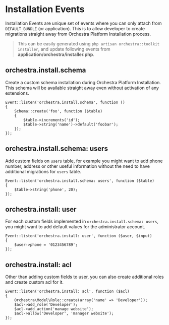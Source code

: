 # Installation Events

Installation Events are unique set of events where you can only attach from `DEFAULT_BUNDLE` (or application). This is to allow developer to create migrations straight away from Orchestra Platform Installation process.

> This can be easily generated using `php artisan orchestra::toolkit installer`, and update following events from **application/orchestra/installer.php**.

## orchestra.install.schema

Create a custom schema installation during Orchestra Platform Installation. This schema will be available straight away even without activation of any extensions.
	
	Event::listen('orchestra.install.schema', function ()
	{
		Schema::create('foo', function ($table)
		{
			$table->increments('id');
			$table->string('name')->default('foobar');
		});
	});

## orchestra.install.schema: users

Add custom fields on `users` table, for example you might want to add phone number, address or other useful information without the need to have additional migrations for `users` table.

	Event::listen('orchestra.install.schema: users', function ($table)
	{
		$table->string('phone', 20);
	});

## orchestra.install: user

For each custom fields implemented in `orchestra.install.schema: users`, you might want to add default values for the administrator account.

	Event::listen('orchestra.install: user', function ($user, $input)
	{
		$user->phone = '0123456789';
	});

## orchestra.install: acl

Other than adding custom fields to user, you can also create additional roles and create custom acl for it.

	Event::listen('orchestra.install: acl', function ($acl)
	{
		Orchestra\Model\Role::create(array('name' => 'Developer'));
		$acl->add_role('Developer');
		$acl->add_action('manage website');
		$acl->allow('Developer', 'manager website');
	});